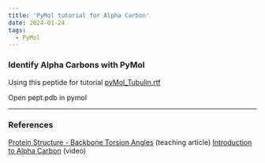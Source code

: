 ```yaml
---
title: 'PyMol tutorial for Alpha Carbon'
date: 2024-01-24
tags:
  - PyMol
---
```

### Identify Alpha Carbons with PyMol

Using this peptide for tutorial
[pyMol_Tubulin.rtf](../files/pept.pdb)

Open pept.pdb in pymol

---
### References
[Protein Structure - Backbone Torsion Angles](http://www.bioinf.org.uk/teaching/bioc0008/page03.html) (teaching article)
[Introduction to Alpha Carbon](https://www.youtube.com/watch?v=3PsZSXB4E3Q) (video)

